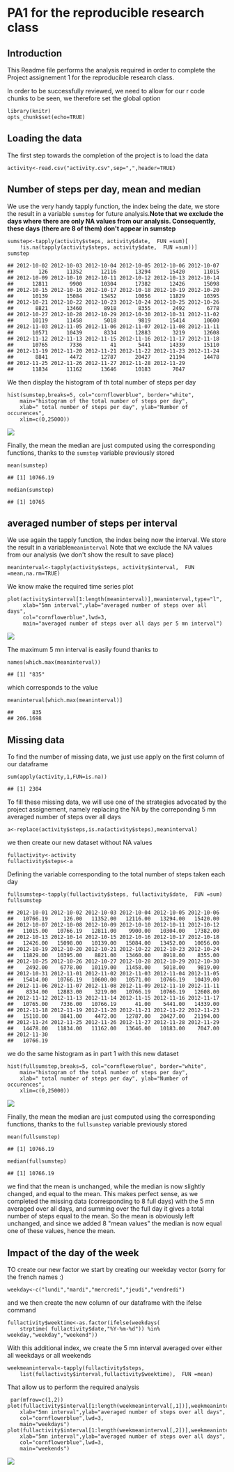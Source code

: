 PA1 for the reproducible research class
=======================================

Introduction
------------

This Readme file performs the analysis required in order to complete the
Project assignement 1 for the reproducible research class.

In order to be successfully reviewed, we need to allow for our r code
chunks to be seen, we therefore set the global option

    library(knitr)
    opts_chunk$set(echo=TRUE)

Loading the data
----------------

The first step towards the completion of the project is to load the data

    activity<-read.csv("activity.csv",sep=",",header=TRUE)

Number of steps per day, mean and median
----------------------------------------

We use the very handy tapply function, the index being the date, we
store the result in a variable `sumstep` for future analysis.**Note that
we exclude the days where there are only NA values from our analysis.
Consequently, these days (there are 8 of them) don't appear in sumstep**

    sumstep<-tapply(activity$steps, activity$date,  FUN =sum)[
        !is.na(tapply(activity$steps, activity$date,  FUN =sum))]
    sumstep

    ## 2012-10-02 2012-10-03 2012-10-04 2012-10-05 2012-10-06 2012-10-07 
    ##        126      11352      12116      13294      15420      11015 
    ## 2012-10-09 2012-10-10 2012-10-11 2012-10-12 2012-10-13 2012-10-14 
    ##      12811       9900      10304      17382      12426      15098 
    ## 2012-10-15 2012-10-16 2012-10-17 2012-10-18 2012-10-19 2012-10-20 
    ##      10139      15084      13452      10056      11829      10395 
    ## 2012-10-21 2012-10-22 2012-10-23 2012-10-24 2012-10-25 2012-10-26 
    ##       8821      13460       8918       8355       2492       6778 
    ## 2012-10-27 2012-10-28 2012-10-29 2012-10-30 2012-10-31 2012-11-02 
    ##      10119      11458       5018       9819      15414      10600 
    ## 2012-11-03 2012-11-05 2012-11-06 2012-11-07 2012-11-08 2012-11-11 
    ##      10571      10439       8334      12883       3219      12608 
    ## 2012-11-12 2012-11-13 2012-11-15 2012-11-16 2012-11-17 2012-11-18 
    ##      10765       7336         41       5441      14339      15110 
    ## 2012-11-19 2012-11-20 2012-11-21 2012-11-22 2012-11-23 2012-11-24 
    ##       8841       4472      12787      20427      21194      14478 
    ## 2012-11-25 2012-11-26 2012-11-27 2012-11-28 2012-11-29 
    ##      11834      11162      13646      10183       7047

We then display the histogram of th total number of steps per day

    hist(sumstep,breaks=5, col="cornflowerblue", border="white",
        main="histogram of the total number of steps per day",
        xlab=" total number of steps per day", ylab="Number of occurences",
        xlim=c(0,25000))

![](PA1_template_files/figure-markdown_strict/unnamed-chunk-3-1.png)

Finally, the mean the median are just computed using the corresponding
functions, thanks to the `sumstep` variable previously stored

    mean(sumstep)

    ## [1] 10766.19

    median(sumstep)

    ## [1] 10765

averaged number of steps per interval
-------------------------------------

We use again the tapply function, the index being now the interval. We
store the result in a variable`meaninterval` Note that we exclude the NA
values from our analysis (we don't show the result to save place)

    meaninterval<-tapply(activity$steps, activity$interval,  FUN =mean,na.rm=TRUE)

We know make the required time series plot

    plot(activity$interval[1:length(meaninterval)],meaninterval,type="l",
         xlab="5mn interval",ylab="averaged number of steps over all days",
         col="cornflowerblue",lwd=3,
         main="averaged number of steps over all days per 5 mn interval")

![](PA1_template_files/figure-markdown_strict/unnamed-chunk-6-1.png)

The maximum 5 mn interval is easily found thanks to

    names(which.max(meaninterval))

    ## [1] "835"

which corresponds to the value

    meaninterval[which.max(meaninterval)]

    ##      835 
    ## 206.1698

Missing data
------------

To find the number of missing data, we just use apply on the first
column of our dataframe

    sum(apply(activity,1,FUN=is.na))

    ## [1] 2304

To fill these missing data, we will use one of the strategies advocated
by the project assignement, namely replacing the NA by the correponding
5 mn averaged number of steps over all days

    a<-replace(activity$steps,is.na(activity$steps),meaninterval)

we then create our new dataset without NA values

    fullactivity<-activity
    fullactivity$steps<-a

Defining the variable corresponding to the total number of steps taken
each day

    fullsumstep<-tapply(fullactivity$steps, fullactivity$date,  FUN =sum)
    fullsumstep

    ## 2012-10-01 2012-10-02 2012-10-03 2012-10-04 2012-10-05 2012-10-06 
    ##   10766.19     126.00   11352.00   12116.00   13294.00   15420.00 
    ## 2012-10-07 2012-10-08 2012-10-09 2012-10-10 2012-10-11 2012-10-12 
    ##   11015.00   10766.19   12811.00    9900.00   10304.00   17382.00 
    ## 2012-10-13 2012-10-14 2012-10-15 2012-10-16 2012-10-17 2012-10-18 
    ##   12426.00   15098.00   10139.00   15084.00   13452.00   10056.00 
    ## 2012-10-19 2012-10-20 2012-10-21 2012-10-22 2012-10-23 2012-10-24 
    ##   11829.00   10395.00    8821.00   13460.00    8918.00    8355.00 
    ## 2012-10-25 2012-10-26 2012-10-27 2012-10-28 2012-10-29 2012-10-30 
    ##    2492.00    6778.00   10119.00   11458.00    5018.00    9819.00 
    ## 2012-10-31 2012-11-01 2012-11-02 2012-11-03 2012-11-04 2012-11-05 
    ##   15414.00   10766.19   10600.00   10571.00   10766.19   10439.00 
    ## 2012-11-06 2012-11-07 2012-11-08 2012-11-09 2012-11-10 2012-11-11 
    ##    8334.00   12883.00    3219.00   10766.19   10766.19   12608.00 
    ## 2012-11-12 2012-11-13 2012-11-14 2012-11-15 2012-11-16 2012-11-17 
    ##   10765.00    7336.00   10766.19      41.00    5441.00   14339.00 
    ## 2012-11-18 2012-11-19 2012-11-20 2012-11-21 2012-11-22 2012-11-23 
    ##   15110.00    8841.00    4472.00   12787.00   20427.00   21194.00 
    ## 2012-11-24 2012-11-25 2012-11-26 2012-11-27 2012-11-28 2012-11-29 
    ##   14478.00   11834.00   11162.00   13646.00   10183.00    7047.00 
    ## 2012-11-30 
    ##   10766.19

we do the same histogram as in part 1 with this new dataset

    hist(fullsumstep,breaks=5, col="cornflowerblue", border="white",
        main="histogram of the total number of steps per day",
        xlab=" total number of steps per day", ylab="Number of occurences",
        xlim=c(0,25000))

![](PA1_template_files/figure-markdown_strict/unnamed-chunk-13-1.png)

Finally, the mean the median are just computed using the corresponding
functions, thanks to the `fullsumstep` variable previously stored

    mean(fullsumstep)

    ## [1] 10766.19

    median(fullsumstep)

    ## [1] 10766.19

we find that the mean is unchanged, while the median is now slightly
changed, and equal to the mean. This makes perfect sense, as we
completed the missing data (corresponding to 8 full days) with the 5 mn
averaged over all days, and summing over the full day it gives a total
number of steps equal to the mean. So the mean is obviously left
unchanged, and since we added 8 "mean values" the median is now equal
one of these values, hence the mean.

Impact of the day of the week
-----------------------------

TO create our new factor we start by creating our weekday vector (sorry
for the french names :)

    weekday<-c("lundi","mardi","mercredi","jeudi","vendredi")

and we then create the new column of our dataframe with the ifelse
command

    fullactivity$weektime<-as.factor(ifelse(weekdays(
        strptime( fullactivity$date,"%Y-%m-%d")) %in% weekday,"weekday","weekend"))

With this additional index, we create the 5 mn interval averaged over
either all weekdays or all weekends

    weekmeaninterval<-tapply(fullactivity$steps,
        list(fullactivity$interval,fullactivity$weektime),  FUN =mean)

That allow us to perform the required analysis

     par(mfrow=c(1,2))
    plot(fullactivity$interval[1:length(weekmeaninterval[,1])],weekmeaninterval[,1],type="l",
        xlab="5mn interval",ylab="averaged number of steps over all days",
        col="cornflowerblue",lwd=3,
        main="weekdays")
    plot(fullactivity$interval[1:length(weekmeaninterval[,2])],weekmeaninterval[,2],type="l",
        xlab="5mn interval",ylab="averaged number of steps over all days",
        col="cornflowerblue",lwd=3,
        main="weekends")

![](PA1_template_files/figure-markdown_strict/unnamed-chunk-18-1.png)
